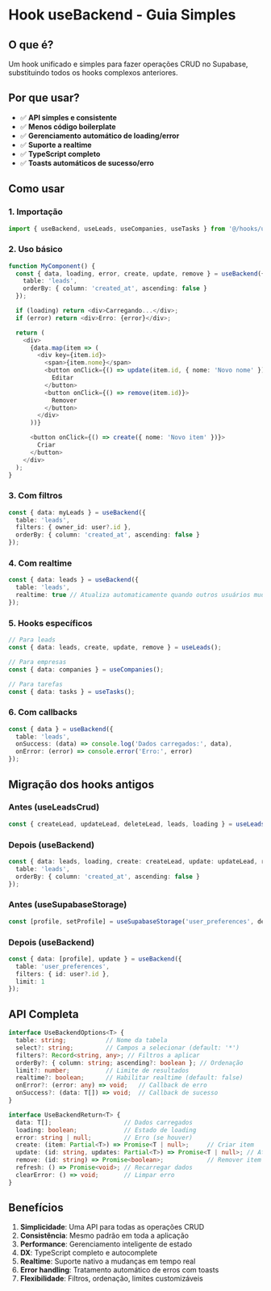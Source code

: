# Hook useBackend - Guia Simples

## O que é?

Um hook unificado e simples para fazer operações CRUD no Supabase, substituindo todos os hooks complexos anteriores.

## Por que usar?

- ✅ **API simples e consistente**
- ✅ **Menos código boilerplate**
- ✅ **Gerenciamento automático de loading/error**
- ✅ **Suporte a realtime**
- ✅ **TypeScript completo**
- ✅ **Toasts automáticos de sucesso/erro**

## Como usar

### 1. Importação

```typescript
import { useBackend, useLeads, useCompanies, useTasks } from '@/hooks/use-backend';
```

### 2. Uso básico

```typescript
function MyComponent() {
  const { data, loading, error, create, update, remove } = useBackend({
    table: 'leads',
    orderBy: { column: 'created_at', ascending: false }
  });

  if (loading) return <div>Carregando...</div>;
  if (error) return <div>Erro: {error}</div>;

  return (
    <div>
      {data.map(item => (
        <div key={item.id}>
          <span>{item.nome}</span>
          <button onClick={() => update(item.id, { nome: 'Novo nome' })}>
            Editar
          </button>
          <button onClick={() => remove(item.id)}>
            Remover
          </button>
        </div>
      ))}

      <button onClick={() => create({ nome: 'Novo item' })}>
        Criar
      </button>
    </div>
  );
}
```

### 3. Com filtros

```typescript
const { data: myLeads } = useBackend({
  table: 'leads',
  filters: { owner_id: user?.id },
  orderBy: { column: 'created_at', ascending: false }
});
```

### 4. Com realtime

```typescript
const { data: leads } = useBackend({
  table: 'leads',
  realtime: true // Atualiza automaticamente quando outros usuários mudam
});
```

### 5. Hooks específicos

```typescript
// Para leads
const { data: leads, create, update, remove } = useLeads();

// Para empresas
const { data: companies } = useCompanies();

// Para tarefas
const { data: tasks } = useTasks();
```

### 6. Com callbacks

```typescript
const { data } = useBackend({
  table: 'leads',
  onSuccess: (data) => console.log('Dados carregados:', data),
  onError: (error) => console.error('Erro:', error)
});
```

## Migração dos hooks antigos

### Antes (useLeadsCrud)
```typescript
const { createLead, updateLead, deleteLead, leads, loading } = useLeadsCrud();
```

### Depois (useBackend)
```typescript
const { data: leads, loading, create: createLead, update: updateLead, remove: deleteLead } = useBackend({
  table: 'leads',
  orderBy: { column: 'created_at', ascending: false }
});
```

### Antes (useSupabaseStorage)
```typescript
const [profile, setProfile] = useSupabaseStorage('user_preferences', defaultProfile);
```

### Depois (useBackend)
```typescript
const { data: [profile], update } = useBackend({
  table: 'user_preferences',
  filters: { id: user?.id },
  limit: 1
});
```

## API Completa

```typescript
interface UseBackendOptions<T> {
  table: string;           // Nome da tabela
  select?: string;         // Campos a selecionar (default: '*')
  filters?: Record<string, any>; // Filtros a aplicar
  orderBy?: { column: string; ascending?: boolean }; // Ordenação
  limit?: number;          // Limite de resultados
  realtime?: boolean;      // Habilitar realtime (default: false)
  onError?: (error: any) => void;   // Callback de erro
  onSuccess?: (data: T[]) => void;  // Callback de sucesso
}

interface UseBackendReturn<T> {
  data: T[];                    // Dados carregados
  loading: boolean;             // Estado de loading
  error: string | null;         // Erro (se houver)
  create: (item: Partial<T>) => Promise<T | null>;     // Criar item
  update: (id: string, updates: Partial<T>) => Promise<T | null>; // Atualizar item
  remove: (id: string) => Promise<boolean>;            // Remover item
  refresh: () => Promise<void>; // Recarregar dados
  clearError: () => void;       // Limpar erro
}
```

## Benefícios

1. **Simplicidade**: Uma API para todas as operações CRUD
2. **Consistência**: Mesmo padrão em toda a aplicação
3. **Performance**: Gerenciamento inteligente de estado
4. **DX**: TypeScript completo e autocomplete
5. **Realtime**: Suporte nativo a mudanças em tempo real
6. **Error handling**: Tratamento automático de erros com toasts
7. **Flexibilidade**: Filtros, ordenação, limites customizáveis